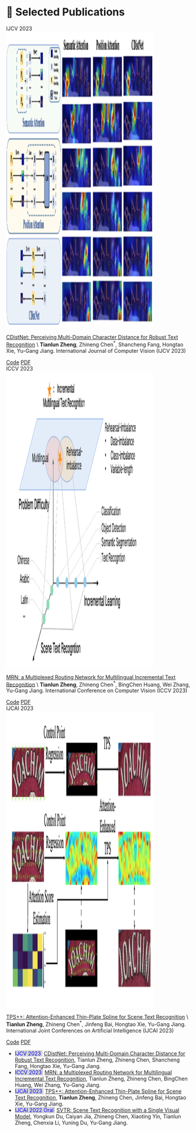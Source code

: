 
# 📝 Selected Publications 

<style>
.box {
  display: inline-block;
  background-color: lightgray;
}

.blue-text {
  color: blue;
}
</style>

[//]: # (&#40;<sup>*</sup> indicates corresponding authorship.&#41; )


<div class='paper-box'><div class='paper-box-image'><div><div class="badge">IJCV 2023</div><img src='images/ijcv2023.png' height="800" width="400" alt="sym"></div></div>
<div class='paper-box-text' markdown="1">

[CDistNet: Perceiving Multi-Domain Character Distance for Robust Text Recognition](https://arxiv.org/abs/2111.11011) \\
<b>Tianlun Zheng</b>, Zhineng Chen<sup>*</sup>, Shancheng Fang, Hongtao Xie, Yu-Gang Jiang. 
International Journal of Computer Vision (IJCV 2023)
<div>
<a href="https://github.com/simplify23/CDistNet">Code</a>
<a href="https://arxiv.org/abs/2111.11011">PDF</a> </div>
</div>
</div>


<div class='paper-box'><div class='paper-box-image'><div><div class="badge">ICCV 2023</div><img src='images/iccv2023.png' height="800" width="400" alt="sym"></div></div>
<div class='paper-box-text' markdown="1">

[MRN: a Multiplexed Routing Network for Multilingual Incremental Text Recognition](https://arxiv.org/abs/2305.14758) \\
<b>Tianlun Zheng</b>, Zhineng Chen<sup>*</sup>, BingChen Huang, Wei Zhang, Yu-Gang Jiang. 
International Conference on Computer Vision (ICCV 2023)
<div>
<a href="https://github.com/simplify23/MRN">Code</a>
<a href="https://arxiv.org/abs/2305.14758">PDF</a> 
</div>
</div>
</div>


<div class='paper-box'><div class='paper-box-image'><div><div class="badge">IJCAI 2023</div><img src='images/ijcai2023.png' height="800" width="400" alt="sym"></div></div>
<div class='paper-box-text' markdown="1">

[TPS++: Attention-Enhanced Thin-Plate Spline for Scene Text Recognition](https://arxiv.org/abs/2305.05322) \\
<b>Tianlun Zheng</b>, Zhineng Chen<sup>*</sup>, Jinfeng Bai, Hongtao Xie, Yu-Gang Jiang. 
International Joint Conferences on Artificial Intelligence (IJCAI 2023)
<div>
<a href="https://github.com/simplify23/TPS_PP">Code</a>
<a href="https://arxiv.org/abs/2305.05322">PDF</a>
</div>
</div>
</div>


[//]: # (<div class='paper-box'><div class='paper-box-image'><div><div class="badge">IJCAI 2022, long</div><img src='images/ijcai2022.png' alt="sym" width="100%"></div></div>)

[//]: # (<div class='paper-box-text' markdown="1">)

[//]: # ([SVTR: Scene Text Recognition with a Single Visual Model]&#40;https://www.ijcai.org/proceedings/2022/124&#41; \\)

[//]: # (Yongkun Du, Caiyan Jia, Zhineng Chen<sup>*</sup>, Xiaoting Yin, <b>Tianlun Zheng</b>, Chenxia Li, Yuning Du, Yu-Gang Jiang. &#40;IJCAI 2022&#41;)

[//]: # (<a href="https://github.com/PaddlePaddle/PaddleOCR">Code</a>)

[//]: # (<a href="https://www.ijcai.org/proceedings/2022/124">PDF</a>)

[//]: # ()
[//]: # (</div>)

[//]: # (</div>)

- <span style="color: blue; background-color: lightgray; "> IJCV 2023 </span>&nbsp;[CDistNet: Perceiving Multi-Domain Character Distance for Robust Text Recognition](https://arxiv.org/abs/2111.11011), Tianlun Zheng, Zhineng Chen, Shancheng Fang, Hongtao Xie, Yu-Gang Jiang. 
- <span style="color: blue; background-color: lightgray; "> ICCV 2023 </span>&nbsp;[MRN: a Multiplexed Routing Network for Multilingual Incremental Text Recognition](https://arxiv.org/abs/2305.14758), Tianlun Zheng, Zhineng Chen, BingChen Huang, Wei Zhang, Yu-Gang Jiang. 
- <span style="color: blue; background-color: lightgray; "> IJCAI 2023 </span>&nbsp;[TPS++: Attention-Enhanced Thin-Plate Spline for Scene Text Recognition](https://arxiv.org/abs/2305.05322), **Tianlun Zheng**, Zhineng Chen, Jinfeng Bai, Hongtao Xie, Yu-Gang Jiang. 
- <span style="color: blue; background-color: lightgray; "> IJCAI 2022 Oral </span>&nbsp;[SVTR: Scene Text Recognition with a Single Visual Model](https://arxiv.org/abs/2305.05322), Yongkun Du, Caiyan Jia, Zhineng Chen, Xiaoting Yin, Tianlun Zheng, Chenxia Li, Yuning Du, Yu-Gang Jiang. 

